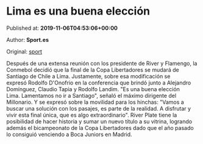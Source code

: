 
# Lima es una buena elección

Published at: **2019-11-06T04:53:06+00:00**

Author: **Sport.es**

Original: [sport](https://www.sport.es/es/noticias/copa-libertadores/lima-buena-eleccion-copa-libertadores-7716190)

Después de una extensa reunión con los presidente de River y Flamengo, la Conmebol decidió que la final de la Copa Libertadores se mudará de Santiago de Chile a Lima. Justamente, sobre esa modificación se expresó Rodolfo D'Onofrio en la conferencia que brindó junto a Alejandro Domínguez, Claudio Tapia y Rodolfo Landim.
"Es una buena elección Lima. Lamentamos no ir a Santiago", señaló el máximo dirigente del Millonario. Y se expresó sobre la movilidad para los hinchas: "Vamos a buscar una solución con los pasajes, es parte de la realidad. A disfrutar y vivir esta final única, que es algo extraordinario".
River Plate tiene la posibilidad de hacer historia y sumar un nuevo título a su vitrina, logrando además el bicampeonato de la Copa Libertadores dado que el año pasado lo consiguió venciendo a Boca Juniors en Madrid.
